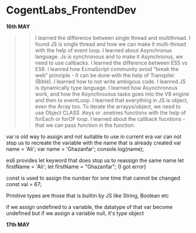 # CogentLabs_FrontendDev

**16th MAY**
>> I learned the difference between single thread and multithread. I found JS is single thread and how we can make it multi-thread with the help of event loop.
>> I learned about Asynchronus language. Js is synchronous and to make it Asynchronus, we need to use callbacks.
>> I learned the difference between ES5 vs ES6. I leanred how EcmaScript community avoid "break the web" principle - It can be done with the help of Transpiler (Bible).
>> I learned how to not write ambigous code. I leanred JS is dynamically type language.
>> I learned how Asynchronous work, and how the Asynchrounus tasks goes into the V8 engine and then to eventLoop.
>> I learned that everything in JS is object, even the Array too. To iterate the arrayys/object, we need to use Object CLASS .Keys or .enetries functions with the help of forEach or forOF loop.
>> I learned about the callback fucntions - that we can pass function in the function.

var is old way to assign and not suitable to use in current era
var can not stop us to recreate the variable with the name that is already created
var name = 'Ali';
var name = 'Ghazanfar';
console.log(name);

es6 provides let keyword that does stop us to reassign the same name
let firstName = 'Ali';
let firstName = "Ghazanfar"; {I got error}

const is used to assign the number for one time that cannot be changed
const val = 67;

Prmitive types are those that is builtin by JS like String, Boolean etc

if we assign undefined to a variable, the datatype of that var become undefined
but if we assign a variable null, it's type object


**17th MAY**
